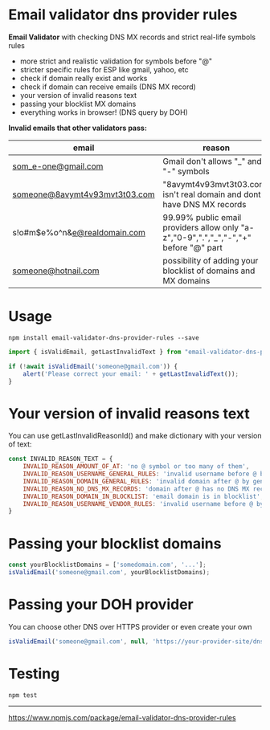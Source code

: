 # Email validator dns provider rules
**Email Validator** with checking DNS MX records and strict real-life symbols rules<br>

- more strict and realistic validation for symbols before "@"
- stricter specific rules for ESP like gmail, yahoo, etc
- check if domain really exist and works
- check if domain can receive emails (DNS MX record)
- your version of invalid reasons text
- passing your blocklist MX domains
- everything works in browser! (DNS query by DOH)

**Invalid emails that other validators pass:**

| email                         | reason                                                                               |
|-------------------------------|--------------------------------------------------------------------------------------|
| som_e-one@gmail.com           | Gmail don't allows "_" and "-" symbols                                               | 
| someone@8avymt4v93mvt3t03.com | "8avymt4v93mvt3t03.com" isn't real domain and dont have DNS MX records               | 
| s!o#m$e%o^n&e@realdomain.com  | 99.99% public email providers allow only "a-z","0-9",".","_","-","+" before "@" part |
| someone@hotnail.com | possibility of adding your blocklist of domains and MX domains                       |

# Usage
```shell
npm install email-validator-dns-provider-rules --save
```
```js
import { isValidEmail, getLastInvalidText } from "email-validator-dns-provider-rules";

if (!await isValidEmail('someone@gmail.com')) {
    alert('Please correct your email: ' + getLastInvalidText());
}
```

# Your version of invalid reasons text
You can use getLastInvalidReasonId() and make dictionary with your version of text: 
```js
const INVALID_REASON_TEXT = {
    INVALID_REASON_AMOUNT_OF_AT: 'no @ symbol or too many of them',
    INVALID_REASON_USERNAME_GENERAL_RULES: 'invalid username before @ by general email rules',
    INVALID_REASON_DOMAIN_GENERAL_RULES: 'invalid domain after @ by general domain rules',
    INVALID_REASON_NO_DNS_MX_RECORDS: 'domain after @ has no DNS MX records',
    INVALID_REASON_DOMAIN_IN_BLOCKLIST: 'email domain is in blocklist',
    INVALID_REASON_USERNAME_VENDOR_RULES: 'invalid username before @ by domain vendor rules',
}
```

# Passing your blocklist domains
```js
const yourBlocklistDomains = ['somedomain.com', '...'];
isValidEmail('someone@gmail.com', yourBlocklistDomains);
```

# Passing your DOH provider
You can choose other DNS over HTTPS provider or even create your own
```js
isValidEmail('someone@gmail.com', null, 'https://your-provider-site/dns-query');
```

# Testing
```shell
npm test
```

---
https://www.npmjs.com/package/email-validator-dns-provider-rules
